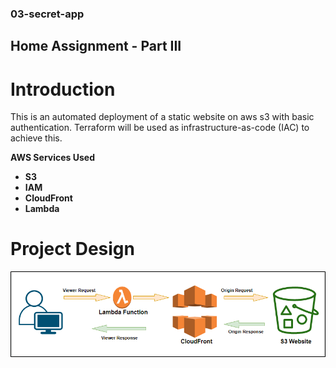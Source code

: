 ### 03-secret-app
## Home Assignment - Part III
# Introduction
This is an automated deployment of a static website on aws s3 with basic authentication. Terraform will be used as infrastructure-as-code (IAC) to achieve this.

**AWS Services Used**
- **S3**
- **IAM**
- **CloudFront**
- **Lambda**

# Project Design
<img src="./Design.png">



